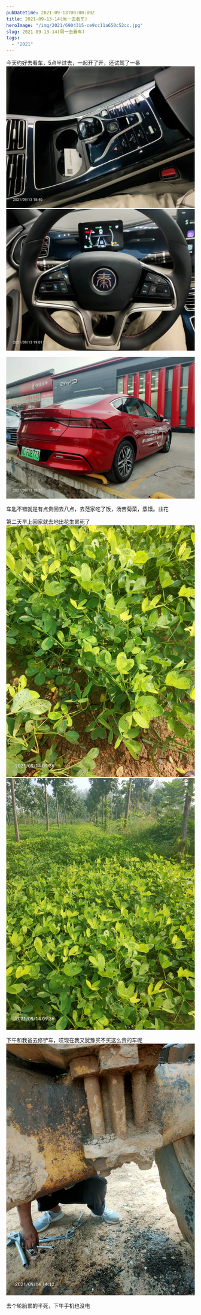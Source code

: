 ```yaml
---
pubDatetime: 2021-09-13T00:00:00Z
title: 2021-09-13-14(周一去看车)
heroImage: "/img/2021/6904315-ce9cc11a650c52cc.jpg"
slug: 2021-09-13-14(周一去看车)
tags:
  - "2021"
---
```


今天约好去看车，5点半过去，一起开了开，还试驾了一番
![](../../../../public/img/2021/6904315-ce9cc11a650c52cc.jpg)
![](../../../../public/img/2021/6904315-cd4d9cbab1fb6c86.jpg)

![](../../../../public/img/2021/6904315-3ddc3e2cb8bba7d4.jpg)

车匙不错就是有点贵回去八点，去范家吃了饭，汤苦菊菜，蒸馍。韭花

第二天早上回家就去地出花生累死了
![](../../../../public/img/2021/6904315-8af0fba106b7591e.jpg)
![](../../../../public/img/2021/6904315-5cb49dc3c52880c1.jpg)

下午和我爸去修铲车，哎现在我又犹豫买不买这么贵的车呢
![](../../../../public/img/2021/6904315-56cb792ddaa085a4.jpg)

去个轮胎累的半死，下午手机也没电
